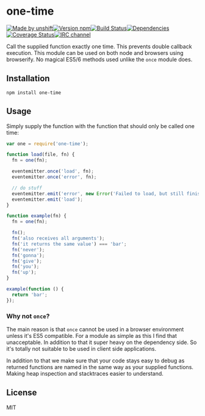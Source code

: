 # one-time

[![Made by unshift](https://img.shields.io/badge/made%20by-unshift-00ffcc.svg?style=flat-square)](http://unshift.io)[![Version npm](http://img.shields.io/npm/v/one-time.svg?style=flat-square)](http://browsenpm.org/package/one-time)[![Build Status](http://img.shields.io/travis/unshiftio/one-time/master.svg?style=flat-square)](https://travis-ci.org/unshiftio/one-time)[![Dependencies](https://img.shields.io/david/unshiftio/one-time.svg?style=flat-square)](https://david-dm.org/unshiftio/one-time)[![Coverage Status](http://img.shields.io/coveralls/unshiftio/one-time/master.svg?style=flat-square)](https://coveralls.io/r/unshiftio/one-time?branch=master)[![IRC channel](http://img.shields.io/badge/IRC-irc.freenode.net%23unshift-00a8ff.svg?style=flat-square)](http://webchat.freenode.net/?channels=unshift)

Call the supplied function exactly one time. This prevents double callback
execution. This module can be used on both node and browsers using browserify.
No magical ES5/6 methods used unlike the `once` module does.

## Installation

```
npm install one-time
```

## Usage

Simply supply the function with the function that should only be called one
time:

```js
var one = require('one-time');

function load(file, fn) {
  fn = one(fn);

  eventemitter.once('load', fn);
  eventemitter.once('error', fn);

  // do stuff
  eventemitter.emit('error', new Error('Failed to load, but still finished'));
  eventemitter.emit('load');
}

function example(fn) {
  fn = one(fn);

  fn();
  fn('also receives all arguments');
  fn('it returns the same value') === 'bar';
  fn('never');
  fn('gonna');
  fn('give');
  fn('you');
  fn('up');
}

example(function () {
  return 'bar';
});
```

### Why not `once`?

The main reason is that `once` cannot be used in a browser environment unless it's
ES5 compatible. For a module as simple as this I find that unacceptable. In addition
to that it super heavy on the dependency side. So it's totally not suitable to be
used in client side applications.

In addition to that we make sure that your code stays easy to debug as returned
functions are named in the same way as your supplied functions. Making heap
inspection and stacktraces easier to understand.

## License

MIT
